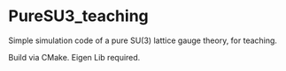 # PureSU3_teaching
Simple simulation code of a pure SU(3) lattice gauge theory, for teaching.

Build via CMake.
Eigen Lib required.
